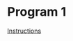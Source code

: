# Program 1
[Instructions](https://cs.usm.maine.edu/~david.b.levine/Spring2025/Programs/Program1/COS420-Program1-Bulldog.html)
